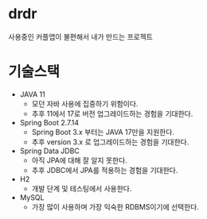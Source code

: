 # drdr
사용중인 커플앱이 불편해서 내가 만드는 프로젝트

# 기술스택
- JAVA 11
  - 모던 자바 사용에 집중하기 위함이다.
  - 추후 11에서 17로 버전 업그레이드하는 경험을 기대한다.
- Spring Boot 2.7.14
  - Spring Boot 3.x 부터는 JAVA 17만을 지원한다.
  - 추후 version 3.x 로 업그레이드하는 경험을 기대한다.
- Spring Data JDBC
  - 아직 JPA에 대해 잘 알지 못한다.
  - 추후 JDBC에서 JPA를 적용하는 경험을 기대한다.
- H2
  - 개발 단계 및 테스팅에서 사용한다.
- MySQL
  - 가장 많이 사용하며 가장 익숙한 RDBMS이기에 선택한다.
